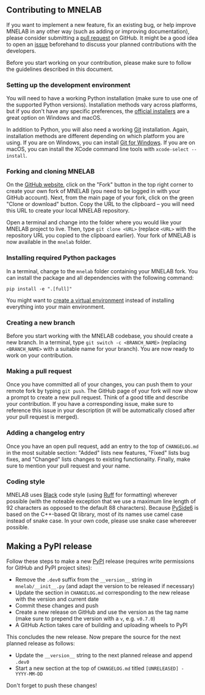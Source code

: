 ## Contributing to MNELAB
If you want to implement a new feature, fix an existing bug, or help improve MNELAB in any other way (such as adding or improving documentation), please consider submitting a [pull request](https://github.com/cbrnr/mnelab/pulls) on GitHub. It might be a good idea to open an [issue](https://github.com/cbrnr/mnelab/issues) beforehand to discuss your planned contributions with the developers.

Before you start working on your contribution, please make sure to follow the guidelines described in this document.


### Setting up the development environment
You will need to have a working Python installation (make sure to use one of the supported Python versions). Installation methods vary across platforms, but if you don't have any specific preferences, the [official installers](https://www.python.org/) are a great option on Windows and macOS.

In addition to Python, you will also need a working [Git](https://git-scm.com/) installation. Again, installation methods are different depending on which platform you are using. If you are on Windows, you can install [Git for Windows](https://gitforwindows.org/). If you are on macOS, you can install the XCode command line tools with `xcode-select --install`.

### Forking and cloning MNELAB
On the [GitHub website](https://github.com/cbrnr/mnelab), click on the "Fork" button in the top right corner to create your own fork of MNELAB (you need to be logged in with your GitHub account). Next, from the main page of your fork, click on the green "Clone or download" button. Copy the URL to the clipboard – you will need this URL to create your local MNELAB repository.

Open a terminal and change into the folder where you would like your MNELAB project to live. Then, type `git clone <URL>` (replace `<URL>` with the repository URL you copied to the clipboard earlier). Your fork of MNELAB is now available in the `mnelab` folder.

### Installing required Python packages
In a terminal, change to the `mnelab` folder containing your MNELAB fork. You can install the package and all dependencies with the following command:

```
pip install -e ".[full]"
```

You might want to [create a virtual environment](https://docs.python.org/3/library/venv.html#creating-virtual-environments) instead of installing everything into your main environment.

### Creating a new branch
Before you start working with the MNELAB codebase, you should create a new branch. In a terminal, type `git switch -c <BRANCH_NAME>` (replacing `<BRANCH_NAME>` with a suitable name for your branch). You are now ready to work on your contribution.

### Making a pull request
Once you have committed all of your changes, you can push them to your remote fork by typing `git push`. The GitHub page of your fork will now show a prompt to create a new pull request. Think of a good title and describe your contribution. If you have a corresponding issue, make sure to reference this issue in your description (it will be automatically closed after your pull request is merged).

### Adding a changelog entry
Once you have an open pull request, add an entry to the top of `CHANGELOG.md` in the most suitable section: "Added" lists new features, "Fixed" lists bug fixes, and "Changed" lists changes to existing functionality. Finally, make sure to mention your pull request and your name.

### Coding style
MNELAB uses [Black](https://black.readthedocs.io/en/stable/?badge=stable#) code style (using [Ruff](https://docs.astral.sh/ruff/formatter/) for formatting) wherever possible (with the noteable exception that we use a maximum line length of 92 characters as opposed to the default 88 characters). Because [PySide6](https://doc.qt.io/qtforpython-6/index.html) is based on the C++-based Qt library, most of its names use camel case instead of snake case. In your own code, please use snake case whereever possible.

## Making a PyPI release
Follow these steps to make a new [PyPI](https://pypi.org/project/mnelab/) release (requires write permissions for GitHub and PyPI project sites):

- Remove the `.dev0` suffix from the `__version__` string in `mnelab/__init__.py` (and adapt the version to be released if necessary)
- Update the section in `CHANGELOG.md` corresponding to the new release with the version and current date
- Commit these changes and push
- Create a new release on GitHub and use the version as the tag name (make sure to prepend the version with a `v`, e.g. `v0.7.0`)
- A GitHub Action takes care of building and uploading wheels to PyPI

This concludes the new release. Now prepare the source for the next planned release as follows:

- Update the `__version__` string to the next planned release and append `.dev0`
- Start a new section at the top of `CHANGELOG.md` titled `[UNRELEASED] - YYYY-MM-DD`

Don't forget to push these changes!

